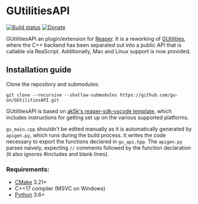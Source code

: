 # GUtilitiesAPI

[![Build status](https://ci.appveyor.com/api/projects/status/fhnddtpnb0o085b0?svg=true)](https://ci.appveyor.com/project/gu-on/gutilitiesapi)
[![Donate](https://img.shields.io/badge/Donate-Ko--fi-orange?logo=kofi&color=ff5f5f)](https://ko-fi.com/guonaudio)

GUtilitiesAPI an plugin/extension for [Reaper](https://www.reaper.fm/). It is a reworking of [GUtilities](https://github.com/gu-on/GUtilities/), where the C++ backend has been separated out into a public API that is callable via ReaScript. Additionally, Mac and Linux support is now provided. 

## Installation guide

Clone the repository and submodules:

    git clone --recursive --shallow-submodules https://github.com/gu-on/GUtilitiesAPI.git

GUtilitiesAPI is based on [ak5k's reaper-sdk-vscode template](https://github.com/ak5k/reaper-sdk-vscode), which includes instructions for getting set up on the various supported platforms. 

`gu_main.cpp` shouldn't be edited manually as it is automatically generated by `apigen.py`, which runs during the build process. It writes the code necessary to export the functions declared in `gu_api.hpp`. The `apigen.py` parses naively, expecting `//` comments followed by the function declaration (it also ignores #includes and blank lines). 

### Requirements:

- [CMake](https://cmake.org/) 3.21+
- C++17 compiler (MSVC on Windows)
- [Python](https://www.python.org/) 3.6+